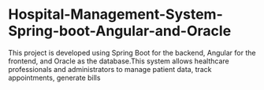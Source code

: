 # Hospital-Management-System-Spring-boot-Angular-and-Oracle
This project is developed using Spring Boot for the backend, Angular for the frontend, and Oracle as the database.This system allows healthcare professionals and administrators to manage patient data, track appointments, generate bills
